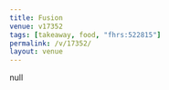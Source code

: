```yaml
---
title: Fusion
venue: v17352
tags: [takeaway, food, "fhrs:522815"]
permalink: /v/17352/
layout: venue
---
```

null